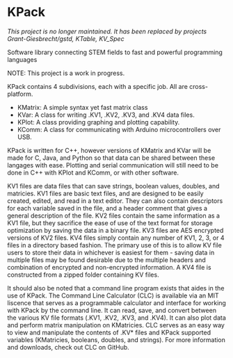 # KPack

*This project is no longer maintained. It has been replaced by projects Grant-Giesbrecht/gstd, KTable, KV_Spec*

Software library connecting STEM fields to fast and powerful programming languages

NOTE: This project is a work in progress.

KPack contains 4 subdivisions, each with a specific job. All are cross-platform.
  - KMatrix: A simple syntax yet fast matrix class
  - KVar: A class for writing .KV1, .KV2, .KV3, and .KV4 data files.
  - KPlot: A class providing graphing and plotting capability.
  - KComm: A class for communicating with Arduino microcontrollers over USB.
  
KPack is written for C++, however versions of KMatrix and KVar will be made for C, Java, and Python so that data can be shared between these langages with ease. Plotting and serial communication will still need to be done in C++ with KPlot and KComm, or with other software.

KV1 files are data files that can save strings, boolean values, doubles, and matricies. KV1 files are basic text files, and are designed to be easily created, edited, and read in a text editor. They can also contain descriptors for each variable saved in the file, and a header comment that gives a general description of the file. KV2 files contain the same information as a KV1 file, but they sacrifice the ease of use of the text format for storage optimization by saving the data in a binary file. KV3 files are AES encrypted versions of KV2 files. KV4 files simply contain any number of KV1, 2, 3, or 4 files in a directory based fashion. The primary use of this is to allow KV file users to store their data in whichever is easiest for them - saving data in multiple files may be found desirable due to the multiple headers and combination of encrypted and non-encrypted information. A KV4 file is constructed from a zipped folder containing KV files.

It should also be noted that a command line program exists that aides in the use of KPack. The Command Line Calculator (CLC) is available via an MIT liscence that serves as a programmable calculator and interface for working with KPack by the command line. It can read, save, and convert between the various KV file formats (.KV1, .KV2, .KV3, and .KV4). It can also plot data and perform matrix manipulation on KMatricies. CLC serves as an easy way to view and manipulate the contents of .KV\* files and KPack supported variables (KMatricies, booleans, doubles, and strings). For more information and downloads, check out CLC on GitHub.
